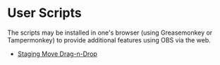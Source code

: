 # User Scripts

The scripts may be installed in one's browser (using Greasemonkey or Tampermonkey) to provide additional features using OBS via the web.

- [Staging Move Drag-n-Drop](https://github.com/openSUSE/openSUSE-release-tools/raw/master/userscript/staging-move-drag-n-drop.user.js)
